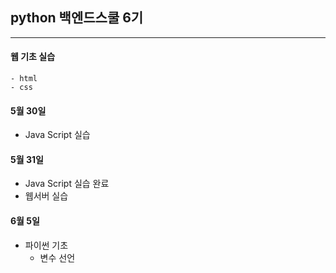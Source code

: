 ## python 백엔드스쿨 6기
<hr>

#### 웹 기초 실습 
    - html
    - css

#### 5월 30일
 - Java Script 실습

#### 5월 31일
 - Java Script 실습 완료
 - 웹서버 실습


#### 6월 5일
 - 파이썬 기초 
   - 변수 선언
